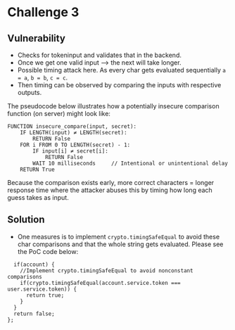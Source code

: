 # Challenge 3
## Vulnerability
- Checks for tokeninput and validates that in the backend.
- Once we get one valid input --> the next will take longer.
- Possible timing attack here. As every char gets evaluated sequentially `a = a`, `b = b`, `c = c`.
- Then timing can be observed by comparing the inputs with respective outputs.

The pseudocode below illustrates how a potentially insecure comparison function (on server) might look like:
```
FUNCTION insecure_compare(input, secret):
    IF LENGTH(input) ≠ LENGTH(secret):
        RETURN False
    FOR i FROM 0 TO LENGTH(secret) - 1:
        IF input[i] ≠ secret[i]:
            RETURN False
        WAIT 10 milliseconds     // Intentional or unintentional delay
    RETURN True
```

Because the comparison exists early, more correct characters = longer response time where the attacker abuses this by timing how long each guess takes as input.

## Solution
- One measures is to implement `crypto.timingSafeEqual` to avoid these char comparisons and that the whole string gets evaluated.
Please see the PoC code below:

```
  if(account) {
    //Implement crypto.timingSafeEqual to avoid nonconstant comparisons
    if(crypto.timingSafeEqual(account.service.token === user.service.token)) {
      return true;
    }
  }
  return false;
};
```
